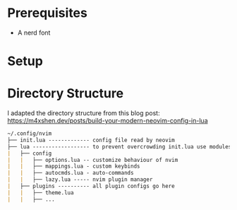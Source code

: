 # Prerequisites

- A nerd font

# Setup

# Directory Structure

I adapted the directory structure from this blog post: https://m4xshen.dev/posts/build-your-modern-neovim-config-in-lua

```md
~/.config/nvim
├── init.lua ------------- config file read by neovim 
├── lua ------------------ to prevent overcrowding init.lua use modules
|   ├── config
|   |   ├── options.lua -- customize behaviour of nvim
|   |   ├── mappings.lua - custom keybinds
|   |   ├── autocmds.lua - auto-commands
|   |   ├── lazy.lua ----- nvim plugin manager
|   ├── plugins ---------- all plugin configs go here
|   |   ├── theme.lua
|   |   ├── ...
```